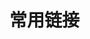 <!--
 * @Author: error: git config user.name && git config user.email & please set dead value or install git
 * @Date: 2022-06-21 09:56:11
 * @LastEditors: error: git config user.name && git config user.email & please set dead value or install git
 * @LastEditTime: 2022-06-21 09:56:33
 * @FilePath: \demo\docs\direction\commonLink.md
 * @Description: 这是默认设置,请设置`customMade`, 打开koroFileHeader查看配置 进行设置: https://github.com/OBKoro1/koro1FileHeader/wiki/%E9%85%8D%E7%BD%AE
-->
# 常用链接
